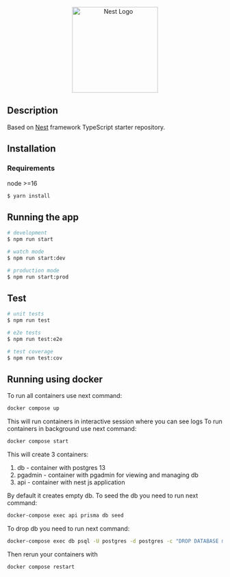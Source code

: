 <p align="center">
  <a href="http://nestjs.com/" target="blank"><img src="https://nestjs.com/img/logo-small.svg" width="200" alt="Nest Logo" /></a>
</p>

[circleci-image]: https://img.shields.io/circleci/build/github/nestjs/nest/master?token=abc123def456
[circleci-url]: https://circleci.com/gh/nestjs/nest

## Description

Based on [Nest](https://github.com/nestjs/nest) framework TypeScript starter repository.

## Installation

### Requirements
node >=16

```bash
$ yarn install
```

## Running the app

```bash
# development
$ npm run start

# watch mode
$ npm run start:dev

# production mode
$ npm run start:prod
```

## Test

```bash
# unit tests
$ npm run test

# e2e tests
$ npm run test:e2e

# test coverage
$ npm run test:cov
```

## Running using docker
To run all containers use next command:
```bash
docker compose up
```
This will run containers in interactive session where you can see logs
To run containers in background use next command:
```bash
docker compose start
```
This will create 3 containers:
1. db - container with postgres 13
2. pgadmin - container with pgadmin for viewing and managing db
3. api - container with nest js application

By default it creates empty db. To seed the db you need to run next command:
```bash
docker-compose exec api prisma db seed  
```

To drop db you need to run next command:
```bash
docker-compose exec db psql -U postgres -d postgres -c "DROP DATABASE mydatabase;" 
```

Then rerun your containers with
```bash
docker compose restart 
```
